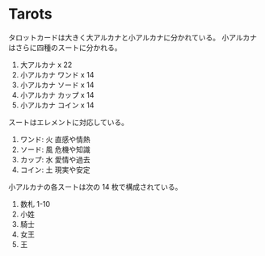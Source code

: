 # Tarots

タロットカードは大きく大アルカナと小アルカナに分かれている。
小アルカナはさらに四種のスートに分かれる。

1. 大アルカナ x 22
2. 小アルカナ ワンド x 14
3. 小アルカナ ソード x 14
4. 小アルカナ カップ x 14
5. 小アルカナ コイン x 14

スートはエレメントに対応している。

1. ワンド: 火 直感や情熱
2. ソード: 風 危機や知識
3. カップ: 水 愛情や過去
4. コイン: 土 現実や安定

小アルカナの各スートは次の 14 枚で構成されている。

1. 数札 1-10
2. 小姓
3. 騎士
4. 女王
5. 王

